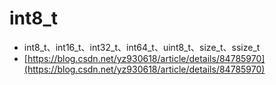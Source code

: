 # int8\_t

* int8\_t、int16\_t、int32\_t、int64\_t、uint8\_t、size\_t、ssize\_t
* [https://blog.csdn.net/yz930618/article/details/84785970](https://blog.csdn.net/yz930618/article/details/84785970)
